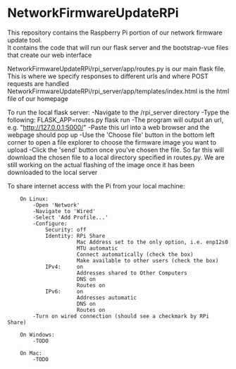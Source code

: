 # NetworkFirmwareUpdateRPi
This repository contains the Raspberry Pi portion of our network firmware update tool.  
It contains the code that will run our flask server and the bootstrap-vue files that create our web interface

NetworkFirmwareUpdateRPi/rpi_server/app/routes.py is our main flask file.  This is where we specify responses to different urls and where POST requests are handled
NetworkFirmwareUpdateRPi/rpi_server/app/templates/index.html is the html file of our homepage

To run the local flask server:
            -Navigate to the /rpi_server directory
            -Type the following:
                    FLASK_APP=routes.py flask run
            -The program will output an url, e.g. "http://127.0.0.1:5000/"
            -Paste this url into a web browser and the webpage should pop up
            -Use the 'Choose file' button in the bottom left corner to open a file explorer to choose the firmware image you want to upload
            -Click the 'send' button once you've chosen the file.  So far this will download the chosen file to a local directory specified in routes.py.  We are still working on the actual flashing of the image once it has been downloaded to the local server

To share internet access with the Pi from your local machine:

        On Linux:
            -Open 'Network'
            -Navigate to 'Wired'
            -Select 'Add Profile...'
            -Configure:
                Security: off
                Identity: RPi Share
                          Mac Address set to the only option, i.e. enp12s0
                          MTU automatic
                          Connect automatically (check the box)
                          Make available to other users (check the box)
                IPv4:     on
                          Addresses shared to Other Computers
                          DNS on
                          Routes on
                IPv6:     on
                          Addresses automatic
                          DNS on
                          Routes on
            -Turn on wired connection (should see a checkmark by RPi Share)

        On Windows:
            -TODO

        On Mac:
            -TODO
